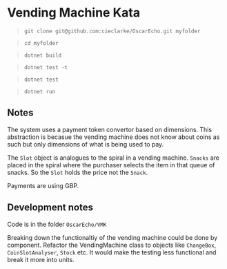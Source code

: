 ﻿# Vending Machine Kata

>```git clone git@github.com:cieclarke/OscarEcho.git myfolder```

>```cd myfolder```

>```dotnet build```

>```dotnet test -t```

>```dotnet test```

>```dotnet run```


## Notes

The system uses a payment token convertor based on dimensions. This abstraction is becasue the vending machine does not know about coins as such but only dimensions of what is being used to pay.

The `Slot` object is analogues to the spiral in a vending machine. `Snacks` are placed in the spiral where the purchaser selects the item in that queue of snacks. So the `Slot` holds the price not the `Snack`.

Payments are using GBP.

## Development notes

Code is in the folder `OscarEcho/VMK`

Breaking down the functionaltiy of the vending machine could be done by component. Refactor the VendingMachine class to objects like `ChangeBox`, `CoinSlotAnalyser`, `Stock` etc. It would make the testing less functional and break it more into units.
